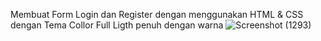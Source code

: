Membuat Form Login dan Register dengan menggunakan HTML & CSS dengan Tema Collor Full Ligth penuh dengan warna
![Screenshot (1293)](https://github.com/fansyah98/login-form-desain-color-full/assets/66173468/b30e270f-4cf3-4534-8ef8-bb900b2c4170)

